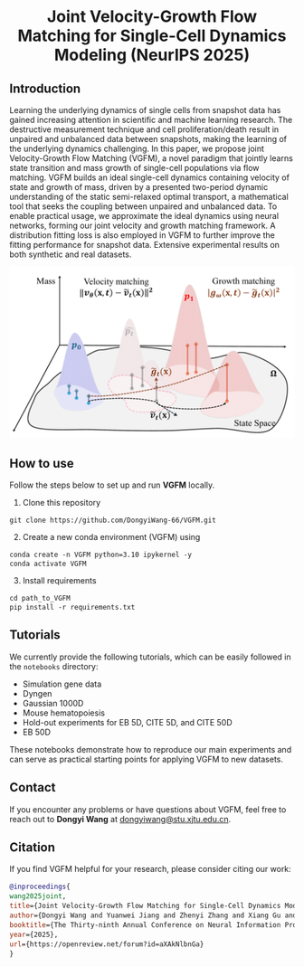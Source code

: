 <h1 align="center">Joint Velocity-Growth Flow Matching for Single-Cell Dynamics Modeling (NeurIPS 2025)</h1>

## Introduction

Learning the underlying dynamics of single cells from snapshot data has gained increasing attention in scientific and machine learning research. The destructive measurement technique and cell proliferation/death result in unpaired and unbalanced data between snapshots, making the learning of the underlying dynamics challenging. In this paper, we propose joint Velocity-Growth Flow Matching (VGFM), a novel paradigm that jointly learns state transition and mass growth of single-cell populations via flow matching. VGFM builds an ideal single-cell dynamics containing velocity of state and growth of mass, driven by a presented two-period dynamic understanding of the static semi-relaxed optimal transport, a mathematical tool that seeks the coupling between unpaired and unbalanced data. To enable practical usage, we approximate the ideal dynamics using neural networks, forming our joint velocity and growth matching framework. A distribution fitting loss is also employed in VGFM to further improve the fitting performance for snapshot data. Extensive experimental results on both synthetic and real datasets.

![Overview](figs/overview.png)

## How to use

Follow the steps below to set up and run **VGFM** locally.

1. Clone this repository

```vim
git clone https://github.com/DongyiWang-66/VGFM.git
```

2. Create a new conda environment (VGFM) using

```vim
conda create -n VGFM python=3.10 ipykernel -y
conda activate VGFM
```

3. Install requirements

```vim
cd path_to_VGFM
pip install -r requirements.txt
```


## Tutorials

We currently provide the following tutorials, which can be easily followed in the `notebooks` directory:

- Simulation gene data
- Dyngen
- Gaussian 1000D
- Mouse hematopoiesis
- Hold-out experiments for EB 5D, CITE 5D, and CITE 50D
- EB 50D

These notebooks demonstrate how to reproduce our main experiments and can serve as practical starting points for applying VGFM to new datasets.

## Contact

If you encounter any problems or have questions about VGFM, feel free to reach out to **Dongyi Wang** at [dongyiwang@stu.xjtu.edu.cn](mailto:dongyiwang@stu.xjtu.edu.cn).

## Citation

If you find VGFM helpful for your research, please consider citing our work:

```bibtex
@inproceedings{
wang2025joint,
title={Joint Velocity-Growth Flow Matching for Single-Cell Dynamics Modeling},
author={Dongyi Wang and Yuanwei Jiang and Zhenyi Zhang and Xiang Gu and Peijie Zhou and Jian Sun},
booktitle={The Thirty-ninth Annual Conference on Neural Information Processing Systems},
year={2025},
url={https://openreview.net/forum?id=aXAkNlbnGa}
}
```
